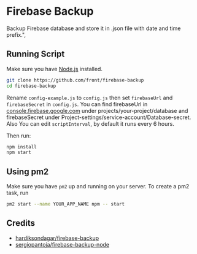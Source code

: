 # Firebase Backup

Backup Firebase database and store it in .json file with date and time prefix.",

## Running Script

Make sure you have [Node.js](http://nodejs.org/) installed.

```sh
git clone https://github.com/front/firebase-backup
cd firebase-backup
```

Rename `config-example.js` to `config.js` then set `firebaseUrl` and `firebaseSecret` in `config.js`.
You can find firebaseUrl in [console.firebase.google.com](https://console.firebase.google.com/) under projects/your-project/database and firebaseSecret under Project-settings/service-account/Database-secret.
Also You can edit `scriptInterval`, by default it runs every 6 hours.

Then run: 
```sh
npm install
npm start
```

## Using pm2
Make sure you have `pm2` up and running on your server.
To create a pm2 task, run
```sh
pm2 start --name YOUR_APP_NAME npm -- start
```

## Credits
* [hardiksondagar/firebase-backup](https://github.com/hardiksondagar/firebase-backup)
* [sergiopantoja/firebase-backup-node](https://github.com/sergiopantoja/firebase-backup-node)
